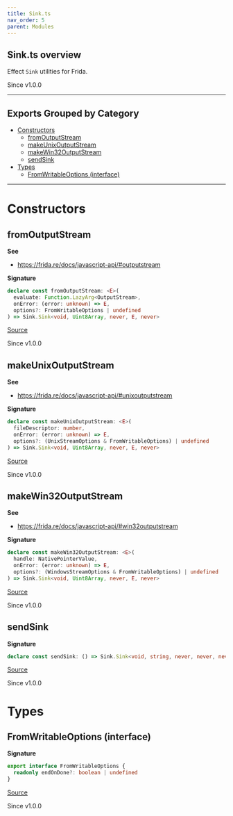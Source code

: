 ```yaml
---
title: Sink.ts
nav_order: 5
parent: Modules
---
```


## Sink.ts overview

Effect `Sink` utilities for Frida.

Since v1.0.0

---

## Exports Grouped by Category

- [Constructors](#constructors)
  - [fromOutputStream](#fromoutputstream)
  - [makeUnixOutputStream](#makeunixoutputstream)
  - [makeWin32OutputStream](#makewin32outputstream)
  - [sendSink](#sendsink)
- [Types](#types)
  - [FromWritableOptions (interface)](#fromwritableoptions-interface)

---

# Constructors

## fromOutputStream

**See**

- https://frida.re/docs/javascript-api/#outputstream

**Signature**

```ts
declare const fromOutputStream: <E>(
  evaluate: Function.LazyArg<OutputStream>,
  onError: (error: unknown) => E,
  options?: FromWritableOptions | undefined
) => Sink.Sink<void, Uint8Array, never, E, never>
```

[Source](https://github.com/leonitousconforti/efffrida/packages/platform/blob/main/src/Sink.ts#L31)

Since v1.0.0

## makeUnixOutputStream

**See**

- https://frida.re/docs/javascript-api/#unixoutputstream

**Signature**

```ts
declare const makeUnixOutputStream: <E>(
  fileDescriptor: number,
  onError: (error: unknown) => E,
  options?: (UnixStreamOptions & FromWritableOptions) | undefined
) => Sink.Sink<void, Uint8Array, never, E, never>
```

[Source](https://github.com/leonitousconforti/efffrida/packages/platform/blob/main/src/Sink.ts#L42)

Since v1.0.0

## makeWin32OutputStream

**See**

- https://frida.re/docs/javascript-api/#win32outputstream

**Signature**

```ts
declare const makeWin32OutputStream: <E>(
  handle: NativePointerValue,
  onError: (error: unknown) => E,
  options?: (WindowsStreamOptions & FromWritableOptions) | undefined
) => Sink.Sink<void, Uint8Array, never, E, never>
```

[Source](https://github.com/leonitousconforti/efffrida/packages/platform/blob/main/src/Sink.ts#L53)

Since v1.0.0

## sendSink

**Signature**

```ts
declare const sendSink: () => Sink.Sink<void, string, never, never, never>
```

[Source](https://github.com/leonitousconforti/efffrida/packages/platform/blob/main/src/Sink.ts#L24)

Since v1.0.0

# Types

## FromWritableOptions (interface)

**Signature**

```ts
export interface FromWritableOptions {
  readonly endOnDone?: boolean | undefined
}
```

[Source](https://github.com/leonitousconforti/efffrida/packages/platform/blob/main/src/Sink.ts#L16)

Since v1.0.0
